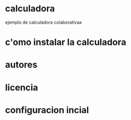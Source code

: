 # calculadora
ejemplo de calculadora colaborativaa

# c'omo instalar la calculadora
# autores
# licencia
# configuracion incial
